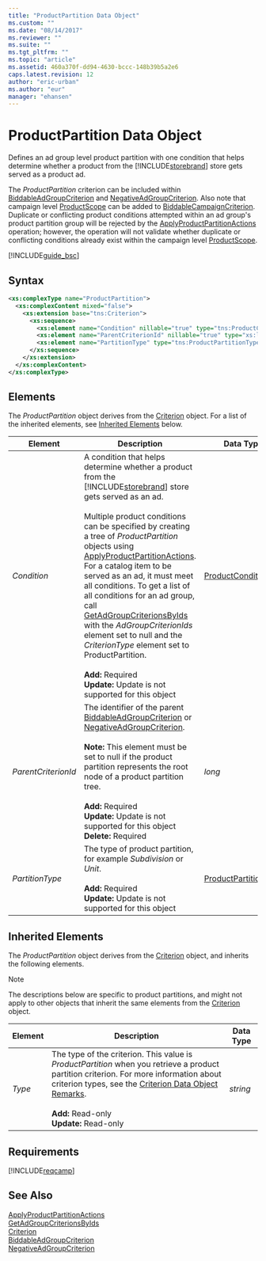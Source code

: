```yaml
---
title: "ProductPartition Data Object"
ms.custom: ""
ms.date: "08/14/2017"
ms.reviewer: ""
ms.suite: ""
ms.tgt_pltfrm: ""
ms.topic: "article"
ms.assetid: 460a370f-dd94-4630-bccc-148b39b5a2e6
caps.latest.revision: 12
author: "eric-urban"
ms.author: "eur"
manager: "ehansen"
---
```

# ProductPartition Data Object
Defines an ad group level product partition with one condition that helps determine whether a product from the [!INCLUDE[storebrand](../campaign-api/includes/storebrand.md)] store gets served as a product ad.

The *ProductPartition* criterion can be included within [BiddableAdGroupCriterion](../campaign-api/biddableadgroupcriterion-data-object.md) and [NegativeAdGroupCriterion](../campaign-api/negativeadgroupcriterion-data-object.md). Also note that campaign level [ProductScope](../campaign-api/productscope-data-object.md) can be added to [BiddableCampaignCriterion](../campaign-api/biddablecampaigncriterion-data-object.md). Duplicate or conflicting product conditions attempted within an ad group's product partition group will be rejected by the [ApplyProductPartitionActions](../campaign-api/applyproductpartitionactions-service-operation.md) operation; however, the operation will not validate whether duplicate or conflicting conditions already exist within the campaign level [ProductScope](../campaign-api/productscope-data-object.md).

[!INCLUDE[guide_bsc](../campaign-api/includes/guide-bsc.md)]

## Syntax

```xml
<xs:complexType name="ProductPartition">
  <xs:complexContent mixed="false">
    <xs:extension base="tns:Criterion">
      <xs:sequence>
        <xs:element name="Condition" nillable="true" type="tns:ProductCondition"/>
        <xs:element name="ParentCriterionId" nillable="true" type="xs:long"/>
        <xs:element name="PartitionType" type="tns:ProductPartitionType"/>
      </xs:sequence>
    </xs:extension>
  </xs:complexContent>
</xs:complexType>
```

## <a name="Elements"></a>Elements
The *ProductPartition* object derives from the [Criterion](../campaign-api/criterion-data-object.md) object. For a list of the inherited elements, see [Inherited Elements](#inheritedelements) below.

|Element|Description|Data Type|
|-----------|---------------|-------------|
|*Condition*|A condition that helps determine whether a product from the [!INCLUDE[storebrand](../campaign-api/includes/storebrand.md)] store gets served as an ad.<br /><br />Multiple product conditions can be specified by creating a tree of *ProductPartition* objects using [ApplyProductPartitionActions](../campaign-api/applyproductpartitionactions-service-operation.md). For a catalog item to be served as an ad, it must meet all conditions. To get a list of all conditions for an ad group, call [GetAdGroupCriterionsByIds](../campaign-api/getadgroupcriterionsbyids-service-operation.md) with the *AdGroupCriterionIds* element set to null and the *CriterionType* element set to ProductPartition.<br/><br/>**Add:** Required<br/>**Update:** Update is not supported for this object|[ProductCondition](../campaign-api/productcondition-data-object.md)|
|*ParentCriterionId*|The identifier of the parent [BiddableAdGroupCriterion](../campaign-api/biddableadgroupcriterion-data-object.md) or [NegativeAdGroupCriterion](../campaign-api/negativeadgroupcriterion-data-object.md).<br /><br />**Note:** This element must be set to null if the product partition represents the root node of a product partition tree.<br/><br/>**Add:** Required<br/>**Update:** Update is not supported for this object<br/>**Delete:** Required|*long*|
|*PartitionType*|The type of product partition, for example *Subdivision* or *Unit*.<br/><br/>**Add:** Required<br/>**Update:** Update is not supported for this object|[ProductPartitionType](../campaign-api/productpartitiontype-value-set.md)|

## <a name="InheritedElements"></a>Inherited Elements
The *ProductPartition* object derives from the [Criterion](../campaign-api/criterion-data-object.md) object, and inherits the following elements. 

> [!NOTE]
> The descriptions below are specific to product partitions, and might not apply to other objects that inherit the same elements from the [Criterion](../campaign-api/criterion-data-object.md) object.

|Element|Description|Data Type|
|-----------|---------------|-------------|
|*Type*|The type of the criterion. This value is *ProductPartition* when you retrieve a product partition criterion. For more information about criterion types, see the [Criterion Data Object Remarks](../campaign-api/criterion-data-object.md#remarks).<br/><br/>**Add:** Read-only<br/>**Update:** Read-only|*string*|

## Requirements
[!INCLUDE[reqcamp](../campaign-api/includes/reqcamp.md)]
## See Also
[ApplyProductPartitionActions](../campaign-api/applyproductpartitionactions-service-operation.md)  
[GetAdGroupCriterionsByIds](../campaign-api/getadgroupcriterionsbyids-service-operation.md)  
[Criterion](../campaign-api/criterion-data-object.md)  
[BiddableAdGroupCriterion](../campaign-api/biddableadgroupcriterion-data-object.md)  
[NegativeAdGroupCriterion](../campaign-api/negativeadgroupcriterion-data-object.md)  

